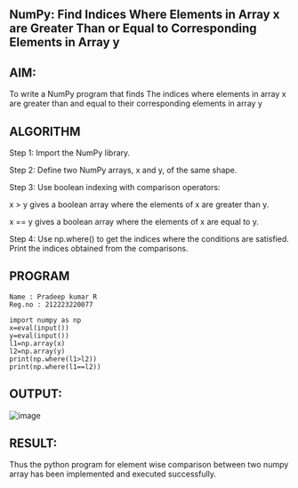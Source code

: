 ## NumPy: Find Indices Where Elements in Array x are Greater Than or Equal to Corresponding Elements in Array y

## AIM:
To write a NumPy program that finds The indices where elements in array x are greater than and equal to their corresponding elements in array y
## ALGORITHM
Step 1:	Import the NumPy library.

Step 2:	Define two NumPy arrays, x and y, of the same shape.

Step 3:	Use boolean indexing with comparison operators:

x > y gives a boolean array where the elements of x are greater than y.

x == y gives a boolean array where the elements of x are equal to y.

Step 4:	Use np.where() to get the indices where the conditions are satisfied.
Print the indices obtained from the comparisons.

## PROGRAM
```
Name : Pradeep kumar R
Reg.no : 212223220077
```
```
import numpy as np
x=eval(input())
y=eval(input())
l1=np.array(x)
l2=np.array(y)
print(np.where(l1>l2))
print(np.where(l1==l2))
```
## OUTPUT:
![image](https://github.com/user-attachments/assets/09a89713-9ffe-4acc-a17d-e9586e7e7b32)

## RESULT:
Thus the python program for element wise comparison between two numpy array has been implemented and executed successfully.
